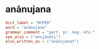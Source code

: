 # anānujana

``` toml
dict_label = "NCPED"
word = "anānujana"
grammar_comment = "part. pr. neg. mfn."
see_also = ["anujānāti"]
also_written_as = ["anānujanat"]
```

